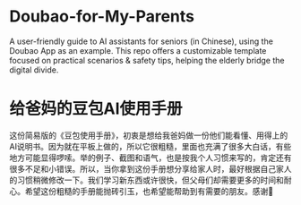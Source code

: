 # Doubao-for-My-Parents
A user-friendly guide to AI assistants for seniors (in Chinese), using the Doubao App as an example. This repo offers a customizable template focused on practical scenarios &amp; safety tips, helping the elderly bridge the digital divide.
# 给爸妈的豆包AI使用手册
这份简易版的《豆包使用手册》，初衷是想给我爸妈做一份他们能看懂、用得上的AI说明书。因为就在平板上做的，所以它很粗糙，里面也充满了很多大白话，有些地方可能显得啰嗦。举的例子、截图和语气，也是按我个人习惯来写的，肯定还有很多不足和小错误。所以，当你拿到这份手册想分享给家人时，最好根据自己家人的习惯稍微修改一下。我们学习新东西或许很快，但父母们却需要更多的时间和耐心。希望这份粗糙的手册能抛砖引玉，也希望能帮助到有需要的朋友。感谢🙏
